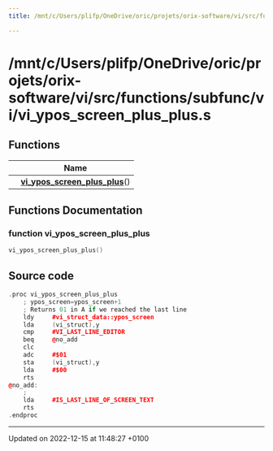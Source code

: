 ```yaml
---
title: /mnt/c/Users/plifp/OneDrive/oric/projets/orix-software/vi/src/functions/subfunc/vi/vi_ypos_screen_plus_plus.s

---
```


# /mnt/c/Users/plifp/OneDrive/oric/projets/orix-software/vi/src/functions/subfunc/vi/vi_ypos_screen_plus_plus.s



## Functions

|                | Name           |
| -------------- | -------------- |
| | **[vi_ypos_screen_plus_plus](Files/vi__ypos__screen__plus__plus_8s.md#function-vi-ypos-screen-plus-plus)**() |


## Functions Documentation

### function vi_ypos_screen_plus_plus

```cpp
vi_ypos_screen_plus_plus()
```




## Source code

```cpp
.proc vi_ypos_screen_plus_plus
    ; ypos_screen=ypos_screen+1
    ; Returns 01 in A if we reached the last line
    ldy     #vi_struct_data::ypos_screen
    lda     (vi_struct),y
    cmp     #VI_LAST_LINE_EDITOR
    beq     @no_add
    clc
    adc     #$01
    sta     (vi_struct),y
    lda     #$00
    rts
@no_add:
    ;
    lda     #IS_LAST_LINE_OF_SCREEN_TEXT
    rts
.endproc
```


-------------------------------

Updated on 2022-12-15 at 11:48:27 +0100
